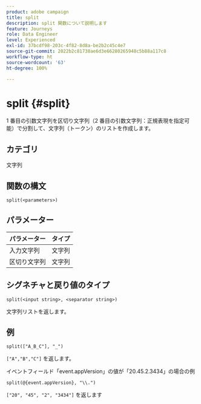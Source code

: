 ```yaml
---
product: adobe campaign
title: split
description: split 関数について説明します
feature: Journeys
role: Data Engineer
level: Experienced
exl-id: 37bcdf98-203c-4f82-8d8a-be2b2c45c4e7
source-git-commit: 2022b2c81738ae6d3e66280265948c5b88a117c8
workflow-type: ht
source-wordcount: '63'
ht-degree: 100%

---
```


# split {#split}

1 番目の引数文字列を区切り文字列（2 番目の引数文字列：正規表現を指定可能）で分割して、文字列（トークン）のリストを作成します。

## カテゴリ

文字列

## 関数の構文

`split(<parameters>)`

## パラメーター

| パラメーター | タイプ |
|-----------|------------------|
| 入力文字列 | 文字列 |
| 区切り文字列 | 文字列 |

## シグネチャと戻り値のタイプ

`split(<input string>, <separator string>)`

文字列リストを返します。

## 例

`split(["A_B_C"], "_")`

`["A","B","C"]` を返します。

イベントフィールド「event.appVersion」の値が「20.45.2.3434」の場合の例

`split(@{event.appVersion}, "\\.")`

`["20", "45", "2", "3434"]` を返します
